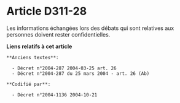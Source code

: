 # Article D311-28

Les informations échangées lors des débats qui sont relatives aux personnes doivent rester confidentielles.

**Liens relatifs à cet article**

	**Anciens textes**:

	  - Décret n°2004-287 2004-03-25 art. 26
	  - Décret n°2004-287 du 25 mars 2004 - art. 26 (Ab)

	**Codifié par**:

	  - Décret n°2004-1136 2004-10-21
